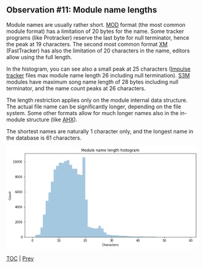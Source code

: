 ## Observation #11: Module name lengths

Module names are usually rather short. [MOD](http://coppershade.org/articles/More!/Topics/Protracker_File_Format/) format (the most common module format) has a limitation of 20 bytes for the name. Some tracker programs (like Protracker) reserve the last byte for null terminator, hence the peak at 19 characters. The second most common format [XM](https://www.fileformat.info/format/xm/corion.htm) (FastTracker) has also the limitation of 20 characters in the name, editors allow using the full length. 

In the histogram, you can see also a small peak at 25 characters ([Impulse tracker](https://github.com/schismtracker/schismtracker/wiki/ITTECH.TXT) files max module name length 26 including null termination). [S3M](https://formats.kaitai.io/s3m/index.html) modules have maximum song name length of 28 bytes including null terminator, and the name count peaks at 26 characters.

The length restriction applies only on the module internal data structure. The actual file name can be significantly longer, depending on the file system. Some other formats allow for much longer names also in the in-module structure (like [AHX](http://lclevy.free.fr/exotica/ahx/ahxformat.txt)).

The shortest names are naturally 1 character only, and the longest name in the database is 61 characters. 

![alt Module name lengths](ds_11.png "Module name lengths")

[TOC](ds_toc.md) | [Prev](ds_10.md)